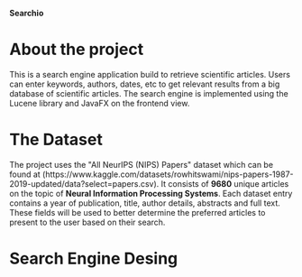 **Searchio**


<h1>About the project</h1>
This is a search engine application build to retrieve scientific articles. Users can enter keywords, authors, dates, etc to get relevant results from a big database of scientific articles.
The search engine is implemented using the Lucene library and JavaFX on the frontend view.



<h1>The Dataset</h1>
The project uses the "All NeurIPS (NIPS) Papers" dataset which can be found at (https://www.kaggle.com/datasets/rowhitswami/nips-papers-1987-2019-updated/data?select=papers.csv). It consists of <b>9680</b> unique articles on the topic of <b>Neural Information Processing Systems</b>. Each dataset entry contains a year of publication, title, author details, abstracts and full text. These fields will be used to better determine the preferred articles to present to the user based on their search.


<h1>Search Engine Desing</h1>




